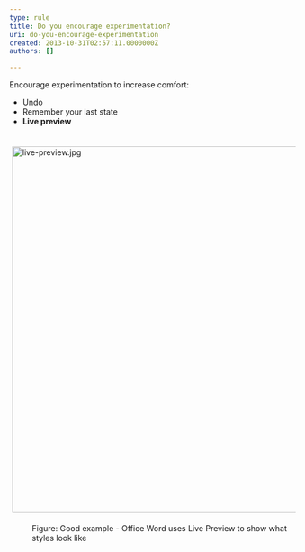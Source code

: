 ```yaml
---
type: rule
title: Do you encourage experimentation?
uri: do-you-encourage-experimentation
created: 2013-10-31T02:57:11.0000000Z
authors: []

---
```


 
Encourage experimentation to increase comfort:

- Undo
- Remember your last state
- **Live preview**

 <dl class="ssw15-rteElement-ImageArea">​<img alt="live-preview.jpg" src="/DesignandPresentation/RulestoBetterInterfacesGeneral/PublishingImages/live-preview.jpg" style="margin&#58;5px;width&#58;650px;"></dl><dd class="ssw15-rteElement-FigureGood">Figure&#58; Good example - Office Word uses Live Preview to show what styles look like</dd>
